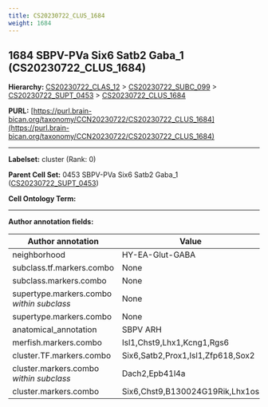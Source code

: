 ```yaml
---
title: CS20230722_CLUS_1684
weight: 1684
---
```

## 1684 SBPV-PVa Six6 Satb2 Gaba_1 (CS20230722_CLUS_1684)
<b>Hierarchy: </b>
[CS20230722_CLAS_12](../CS20230722_CLAS_12) >
[CS20230722_SUBC_099](../CS20230722_SUBC_099) >
[CS20230722_SUPT_0453](../CS20230722_SUPT_0453) >
[CS20230722_CLUS_1684](../CS20230722_CLUS_1684)

**PURL:** [https://purl.brain-bican.org/taxonomy/CCN20230722/CS20230722_CLUS_1684](https://purl.brain-bican.org/taxonomy/CCN20230722/CS20230722_CLUS_1684)

---


**Labelset:** cluster (Rank: 0)

**Parent Cell Set:** 0453 SBPV-PVa Six6 Satb2 Gaba_1 ([CS20230722_SUPT_0453](../CS20230722_SUPT_0453))



**Cell Ontology Term:** 

[MARKER GENES.]: #


---

[TRANSFERRED ANNOTATIONS.]: #


[AUTHOR ANNOTATION FIELDS.]: #


**Author annotation fields:**

| Author annotation | Value |
|-------------------|-------|
|neighborhood|HY-EA-Glut-GABA|
|subclass.tf.markers.combo|None|
|subclass.markers.combo|None|
|supertype.markers.combo _within subclass_|None|
|supertype.markers.combo|None|
|anatomical_annotation|SBPV ARH|
|merfish.markers.combo|Isl1,Chst9,Lhx1,Kcng1,Rgs6|
|cluster.TF.markers.combo|Six6,Satb2,Prox1,Isl1,Zfp618,Sox2|
|cluster.markers.combo _within subclass_|Dach2,Epb41l4a|
|cluster.markers.combo|Six6,Chst9,B130024G19Rik,Lhx1os|
